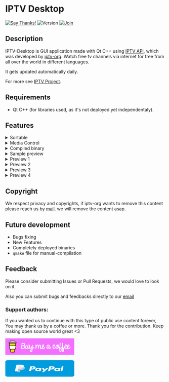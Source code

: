 # IPTV Desktop
[![Say Thanks!](https://img.shields.io/badge/Say%20Thanks-!-1EAEDB.svg)](https://saythanks.io/to/0x0is1off@gmail.com)
![Version](https://img.shields.io/badge/Version-1.0-red)
[![Join](https://img.shields.io/badge/Join-Discord-blue)](https://discord.gg/PyzaTzs2cF)


## Description
IPTV-Desktop is GUI application made with Qt C++ using [IPTV API](https://github.com/iptv-org/api), which was developed by [iptv-org](https://github.com/iptv-org). Watch free tv channels via internet for free from all over the world in different languages.

It gets updated automatically daily.

For more see [IPTV Project](https://github.com/iptv-org/iptv).


## Requirements
* Qt C++ (for libraries used, as it's not deployed yet independentaly).

## Features

<details>
    <summary>
        Sortable
    </summary>
    <img src="./previews/preview1.png">
</details>
<details>
    <summary>
        Media Control
    </summary>
    <img src="./previews/preview2.png">
</details>
<details>
    <summary>
        Compiled binary
    </summary>
    Compiled binary file is also attached in this project. It may work, if Qt libraries are available at your pc.
</details>
<details>
    <summary>
        Sample preview
    </summary>
    <img src="./previews/preview3.png">
</details>
<details>
    <summary>
        Preview 1
    </summary>
    <img src="./previews/preview4.png">
</details>
<details>
    <summary>
        Preview 2
    </summary>
    <img src="./previews/preview5.png">
</details>
<details>
    <summary>
        Preview 3
    </summary>
    <img src="./previews/preview6.png">
</details>
<details>
    <summary>
        Preview 4
    </summary>
    <img src="./previews/preview7.png">
</details>

## Copyright
We respect privacy and copyrights, if iptv-org wants to remove this content please reach us by [mail](mailto:://0x0is1@protonmail.com). we will remove the content asap.

## Future development

- Bugs fixing
- New Features
- Completely deployed binaries
- `qmake` file for manual-compilation

## Feedback

Please consider submitting Issues or Pull Requests, we would love to look on it.

Also you can submit bugs and feedbacks directly to our [email](mailto:://0x0is1@protonmail.com)


### **Support authors**:

If you wanted us to continue  with this type of public use content forever, You may thank us by a coffee or more. Thank you for the contribution. Keep making open source world great <3

[![Donate](https://raw.githubusercontent.com/0x0is1/inproject-asset-container/master//default-pink.png)](https://www.buymeacoffee.com/6dciIwk)

[![Donate](https://raw.githubusercontent.com/0x0is1/inproject-asset-container/master//-460.png)](https://paypal.me/0x0is1?locale.x=en_GB)
